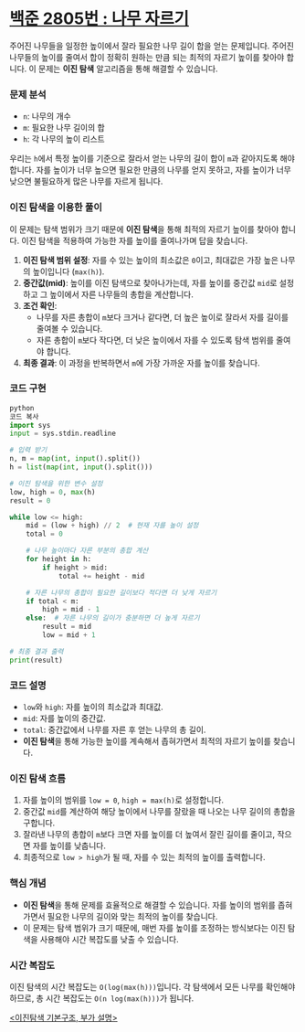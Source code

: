 # [백준 2805번 : 나무 자르기](https://www.acmicpc.net/problem/2805)

주어진 나무들을 일정한 높이에서 잘라 필요한 나무 길이 합을 얻는 문제입니다. 주어진 나무들의 높이를 줄여서 합이 정확히 원하는 만큼 되는 최적의 자르기 높이를 찾아야 합니다. 이 문제는 **이진 탐색** 알고리즘을 통해 해결할 수 있습니다.

### 문제 분석

- `n`: 나무의 개수
- `m`: 필요한 나무 길이의 합
- `h`: 각 나무의 높이 리스트

우리는 `h`에서 특정 높이를 기준으로 잘라서 얻는 나무의 길이 합이 `m`과 같아지도록 해야 합니다. 자를 높이가 너무 높으면 필요한 만큼의 나무를 얻지 못하고, 자를 높이가 너무 낮으면 불필요하게 많은 나무를 자르게 됩니다.

### 이진 탐색을 이용한 풀이

이 문제는 탐색 범위가 크기 때문에 **이진 탐색**을 통해 최적의 자르기 높이를 찾아야 합니다. 이진 탐색을 적용하여 가능한 자를 높이를 줄여나가며 답을 찾습니다.

1. **이진 탐색 범위 설정**: 자를 수 있는 높이의 최소값은 `0`이고, 최대값은 가장 높은 나무의 높이입니다 (`max(h)`).
2. **중간값(mid)**: 높이를 이진 탐색으로 찾아나가는데, 자를 높이를 중간값 `mid`로 설정하고 그 높이에서 자른 나무들의 총합을 계산합니다.
3. **조건 확인**:
    - 나무를 자른 총합이 `m`보다 크거나 같다면, 더 높은 높이로 잘라서 자를 길이를 줄여볼 수 있습니다.
    - 자른 총합이 `m`보다 작다면, 더 낮은 높이에서 자를 수 있도록 탐색 범위를 줄여야 합니다.
4. **최종 결과**: 이 과정을 반복하면서 `m`에 가장 가까운 자를 높이를 찾습니다.

### 코드 구현

```python
python
코드 복사
import sys
input = sys.stdin.readline

# 입력 받기
n, m = map(int, input().split())
h = list(map(int, input().split()))

# 이진 탐색을 위한 변수 설정
low, high = 0, max(h)
result = 0

while low <= high:
    mid = (low + high) // 2  # 현재 자를 높이 설정
    total = 0

    # 나무 높이마다 자른 부분의 총합 계산
    for height in h:
        if height > mid:
            total += height - mid

    # 자른 나무의 총합이 필요한 길이보다 적다면 더 낮게 자르기
    if total < m:
        high = mid - 1
    else:  # 자른 나무의 길이가 충분하면 더 높게 자르기
        result = mid
        low = mid + 1

# 최종 결과 출력
print(result)

```

### 코드 설명

- `low`와 `high`: 자를 높이의 최소값과 최대값.
- `mid`: 자를 높이의 중간값.
- `total`: 중간값에서 나무를 자른 후 얻는 나무의 총 길이.
- **이진 탐색**을 통해 가능한 높이를 계속해서 좁혀가면서 최적의 자르기 높이를 찾습니다.

### 이진 탐색 흐름

1. 자를 높이의 범위를 `low = 0`, `high = max(h)`로 설정합니다.
2. 중간값 `mid`를 계산하여 해당 높이에서 나무를 잘랐을 때 나오는 나무 길이의 총합을 구합니다.
3. 잘라낸 나무의 총합이 `m`보다 크면 자를 높이를 더 높여서 잘린 길이를 줄이고, 작으면 자를 높이를 낮춥니다.
4. 최종적으로 `low > high`가 될 때, 자를 수 있는 최적의 높이를 출력합니다.

### 핵심 개념

- **이진 탐색**을 통해 문제를 효율적으로 해결할 수 있습니다. 자를 높이의 범위를 좁혀가면서 필요한 나무의 길이와 맞는 최적의 높이를 찾습니다.
- 이 문제는 탐색 범위가 크기 때문에, 매번 자를 높이를 조정하는 방식보다는 이진 탐색을 사용해야 시간 복잡도를 낮출 수 있습니다.

### 시간 복잡도

이진 탐색의 시간 복잡도는 `O(log(max(h)))`입니다. 각 탐색에서 모든 나무를 확인해야 하므로, 총 시간 복잡도는 `O(n log(max(h)))`가 됩니다.

[<이진탐색 기본구조, 부가 설명>](https://www.notion.so/120900cfb74d808091a5f79cc3fcc6fe?pvs=21)
